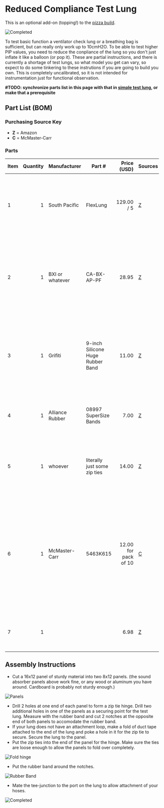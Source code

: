 # Reduced Compliance Test Lung

This is an optional add-on (topping!) to the [pizza build](../pizza_build.md).

![Completed](TestLung4.jpg)

To test basic function a ventilator check lung or a breathing bag is sufficient, but can really only work up to 10cmH2O.
To be able to test higher PIP values, you need to reduce the conpliance of the lung so you don't just inflate it like
a balloon (or pop it).  These are partial instructions, and there is currently a shortage of test lungs, so what model
you get can vary, so expect to do some tinkering to these instrutions if you are going to build you own.
This is completely uncalibrated, so it is not intended for instrumentation just for functional observation.

**#TODO: synchronize parts list in this page with that in [simple test lung](../pizza_test_lung/README.md), or make that a prerequisite**

## Part List (BOM)


### Purchasing Source Key

* **Z** = Amazon
* **C** = McMaster-Carr

### Parts

| Item | Quantity | Manufacturer    | Part #         | Price (USD) | Sources         | Notes |
| ---- |---------:| --------------- | ------------------- | --------:|-----------------| ----- |
| 1  |        1 | South Pacific   | FlexLung            |  129.00 / 5 | [Z][1amzn]     | Test Lung or breathing bag or equivalent, many models out there, check eBay as well |
| 2  |        1 | BXI or whatever | CA-BX-AP-PF |    28.95 | [Z][2amzn]     | Just some sturdy material.  Aluminum, wood, whatevery you have around. 1x 16x12 sheet needed, or 2x 8x12 sheets |
| 3  |        1 | Grifiti         | 9-inch Silicone Huge Rubber Band   |     11.00| [Z][3amzn]     | just a big rubber band.  several jumbo rubber bands or resistance tubing from an exercise device will work. |
| 4 |        1 | Alliance Rubber | 08997 SuperSize Bands  |     7.00| [Z][4aamzn]     | just some more big rubber bands. good for tuning the response. |
| 5  |        1 | whoever         | literally just some zip ties   |     14.00| [Z][5amzn]     | hopefully you have some zip ties at home already but if not, here's a link |
| 6  |        1 | McMaster-Carr   | 5463K615   |     12.00 for pack of 10| [C][6mcmc]     | tee-juction to connect hoses to your test lung.  Again sizes vary so this is just a suggestion.  Find the right part for your hoses and your lung.  Expect to use some tape to ensure a tight seal. |
| 7   |        1 |                 |                     | 6.98         | [Z][7amzn]     | more rubber bands, optional or alternative to 3 and 3a |

[1amzn]:  https://www.amazon.com/FlexLung-Biomedical-Ventilator-Testing-Demonstration/dp/B07B876P9C
[2amzn]:  https://www.amazon.com/gp/product/B077Q2HYMW
[3amzn]:  https://www.amazon.com/Wrapping-Exercise-Chemical-Resistant-Silicone/dp/B0070EEGTK
[4aamzn]:  https://www.amazon.com/gp/product/B0017D16PW
[5amzn]: https://www.amazon.com/gp/product/B0777LWBD9
[6mcmc]:  https://www.mcmaster.com/5463K615
[7amzn]:  https://www.amazon.com/gp/product/B018WPZCSO

## Assembly Instructions

* Cut a 16x12 panel of sturdy material into two 8x12 panels. (the sound absorber panels above work fine, or any wood or aluminum you have around.  Cardboard is probably not sturdy enough.)

![Panels](TestLung1.jpg)

* Drill 2 holes at one end of each panel to form a zip tie hinge.  Drill two additional holes in one of the panels as a securing point for the test lung.  Measure with the rubber band and cut 2 notches at the opposite end of both panels to accomodate the rubber band.  
* If your lung does not have an attachment loop, make a fold of duct tape attached to the end of the lung and poke a hole in it for the zip tie to secure.  Secure the lung to the panel.
* Put the zip ties into the end of the panel for the hinge. Make sure the ties are loose enough to allow the panels to fold over completely.

![Fold hinge](TestLung2.jpg)

* Put the rubber band around the notches.

![Rubber Band](TestLung3.jpg)

* Mate the tee-junction to the port on the lung to allow attachment of your hoses.

![Completed](TestLung4.jpg)
